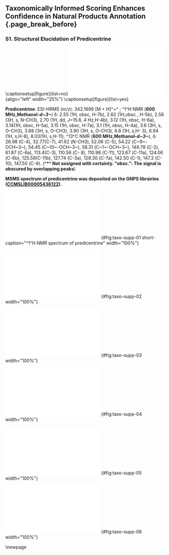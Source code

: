 ## Taxonomically Informed Scoring Enhances Confidence in Natural Products Annotation {.page_break_before}

### S1. Structural Elucidation of Predicentrine

\captionsetup[figure]{list=no}
![](images/OUTYMWDDJORZOH.pdf "OUTYMWDDJORZOH"){align="left" width="25%"}
\captionsetup[figure]{list=yes}


**Predicentrine**: ESI-HRMS (*m/z*): 342.1699 [M + H]^+^ ; ^1^H NMR (**600 MHz,Methanol-*d~3~***) δ: 2.55 (1H, obsc, H-7b), 2.62 (1H,obsc , H-5b), 2.56 (3H, s, N–CH3), 2.70 (1H, dd, *J*=15.6, 4 Hz,H-4b), 3.12 (1H, obsc, H-6a), 3.14(1H, obsc, H-5a), 3.15 (1H, obsc, H-7a), 3.1 (1H, obsc, H-4a), 3.6 (3H, s, O–CH3), 3.88 (3H, s, O–CH3), 3.90 (3H, s, O–CH3), 6.6 (1H, s,H- 3), 6.94 (1H, s,H-8), 8.03(1H, s,H-11), ^13^C NMR (**600 MHz,Methanol-*d~3~***), δ: 26.98 (C-4), 32.77(C-7), 41.62 (N-CH3), 52.06 (C-5), 54.22 (C~9~-OCH~3~), 54.45 (C~10~-OCH~3~), 58.31 (C~1~-OCH~3~), 148.78 (C-2), 61.87 (C-6a), 113.4(C-3), 110.56 (C- 8), 110.98 (C-11), 123.67 (C-11a), 124.06 (C-6b), 125.58(C-11b), 127.74 (C-3a), 128.30 (C-7a), 142.50 (C-1), 147.2 (C- 10), 147.50 (C-9). (**^\*^ Not assigned with certainty. "obsc.": The signal is obscured by overlapping peaks**)

**MSMS spectrum of predicentrine was deposited on the GNPS librairies ([CCMSLIB00005436122](https://gnps.ucsd.edu/ProteoSAFe/gnpslibraryspectrum.jsp?SpectrumID=CCMSLIB00005436122)).**

![<sup>1</sup>H NMR spectrum of predicentrine](images/taxo-supp-01.pdf "taxo-supp-01"){#fig:taxo-supp-01 short-caption="^1^H NMR spectrum of predicentrine" width="100%"}

![COSY spectrum of predicentrine](images/taxo-supp-02.pdf "taxo-supp-02"){#fig:taxo-supp-02 width="100%"} 

![DEPT spectrum of predicentrine](images/taxo-supp-03.pdf "taxo-supp-03"){#fig:taxo-supp-03 width="100%"}

![DEPT-HSQC spectrum of predicentrine](images/taxo-supp-04.pdf "taxo-supp-04"){#fig:taxo-supp-04 width="100%"}

![HMBC spectrum of predicentrine](images/taxo-supp-05.pdf "taxo-supp-05"){#fig:taxo-supp-05 width="100%"}

![HRMS spectrum of predicentrine](images/taxo-supp-06.pdf "taxo-supp-06"){#fig:taxo-supp-06 width="100%"}

\newpage